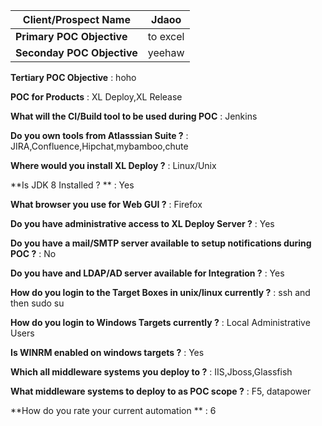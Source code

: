 **Client/Prospect Name** | Jdaoo 
---| ---
**Primary POC Objective** | to excel 
**Seconday POC Objective** | yeehaw

**Tertiary POC Objective** : hoho

**POC for Products** : XL Deploy,XL Release

**What will the CI/Build tool to be used during POC** : Jenkins

**Do you own tools from Atlasssian Suite ?** : JIRA,Confluence,Hipchat,mybamboo,chute

**Where would you install XL Deploy ?** : Linux/Unix

**Is JDK 8 Installed ? ** : Yes

**What browser you use for Web GUI ?** : Firefox

**Do you have administrative access to XL Deploy Server ?** : Yes

**Do you have a mail/SMTP server available to setup notifications during POC ?** : No

**Do you have and LDAP/AD server available for Integration ?** : Yes

**How do you login to the Target Boxes in unix/linux currently  ?** : ssh and then sudo su

**How do you login to Windows Targets currently ?** : Local Administrative Users

**Is WINRM enabled on windows targets ?** : Yes

**Which all middleware systems you deploy to ?** : IIS,Jboss,Glassfish

**What middleware systems to deploy to as POC scope ?** : F5, datapower

**How do you rate your current automation ** : 6

